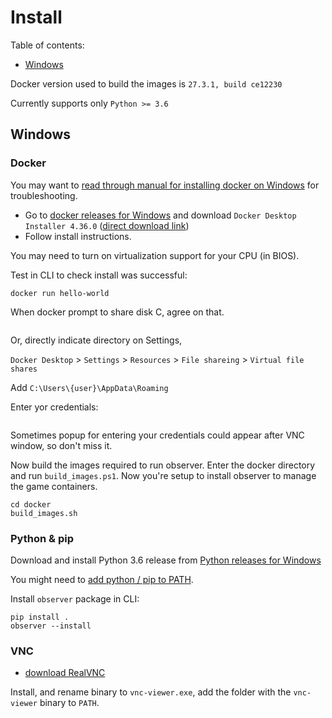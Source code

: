# Install

<!-- What works (has been tested): -->

  <!-- - _Linux_: headful/headless play, 1v1 (bot, human), VNC -->
  <!-- - Bot type: `AI_MODULE`, `EXE`, `JAVA_JNI`, `JAVA_MIRROR` -->
  <!-- - [Tested on all SSCAIT 2017 tournament bots (and works on most)](tested_bots.md) -->


Table of contents:

  <!-- * [Ubuntu](#ubuntu) -->
  * [Windows](#windows)
  <!-- * [Mac](#mac) -->

Docker version used to build the images is `27.3.1, build ce12230`

Currently supports only `Python >= 3.6`

## Windows

### Docker

You may want to [read through manual for installing docker on Windows](https://docs.docker.com/docker-for-windows/install/)
for troubleshooting.

- Go to [docker releases for Windows](https://docs.docker.com/desktop/release-notes/)
  and download `Docker Desktop Installer 4.36.0` ([direct download link](https://desktop.docker.com/win/main/amd64/175267/Docker%20Desktop%20Installer.exe?_gl=1*jsjynk*_ga*NDc3MTQ5NDkzLjE3MTAzMTQxMzA.*_ga_XJWPQMJYHQ*MTczMzM1NjcyNy4xMC4xLjE3MzMzNTczOTQuNjAuMC4w))
- Follow install instructions.

You may need to turn on virtualization support for your CPU (in BIOS).

Test in CLI to check install was successful:

    docker run hello-world

When docker prompt to share disk C, agree on that.

<img src="resources/share_docker_folder_windows.png" alt="">

Or, directly indicate directory on Settings,

`Docker Desktop` > `Settings` > `Resources` > `File shareing` > `Virtual file shares`

Add `C:\Users\{user}\AppData\Roaming`

Enter yor credentials:

<img src="resources/share_docker_folder_permissions_windows.png" alt="">

Sometimes popup for entering your credentials could appear after VNC window, so don't miss it.

Now build the images required to run observer. Enter the docker directory and run `build_images.ps1`. Now you're setup to install observer to manage the game containers.

    cd docker
    build_images.sh

### Python & pip

Download and install Python 3.6 release from [Python releases for Windows](https://www.python.org/downloads/windows/)

You might need to [add python / pip to PATH](https://stackoverflow.com/a/4855685).

Install `observer` package in CLI:

    pip install .
    observer --install


### VNC
- [download RealVNC](https://www.realvnc.com/en/connect/download/viewer/windows/)

Install, and rename binary to `vnc-viewer.exe`, add the folder with the `vnc-viewer` binary to `PATH`.

